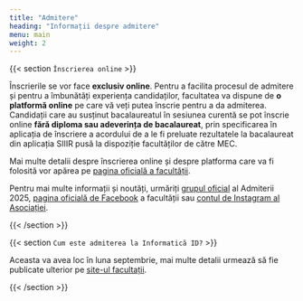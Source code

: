 ```yaml
---
title: "Admitere"
heading: "Informații despre admitere"
menu: main
weight: 2
---
```


{{< section `Înscrierea online` >}}

Înscrierile se vor face **exclusiv online**. Pentru a facilita procesul de admitere și pentru a îmbunătăți experiența candidaților, facultatea va dispune de **o platformă online** pe care vă veți putea înscrie pentru a da admiterea.
Candidații care au susținut bacalaureatul în sesiunea curentă se pot înscrie online **fără diploma sau adeverința de bacalaureat**, prin specificarea în aplicația de înscriere a acordului de a le fi preluate rezultatele la bacalaureat din aplicația SIIIR pusă la dispoziție facultăților de către MEC.


Mai multe detalii despre înscrierea online și despre platforma care va fi folosită vor apărea pe <a href="https://fmi.unibuc.ro/admitere-licenta-iulie-2025/" target="_blank">pagina oficială a facultății</a>.

Pentru mai multe informații și noutăți, urmăriți <a href="https://www.facebook.com/groups/484636324701228/" target="_blank">grupul oficial</a> al Admiterii 2025, <a href="https://www.facebook.com/fmi.ub" target="_blank">pagina oficială de Facebook</a> a facultății sau <a href="https://www.instagram.com/asmi.ub/" target="_blank">contul de Instagram al Asociației</a>.

{{< /section >}}


{{< section `Cum este admiterea la Informatică ID?` >}}

Aceasta va avea loc în luna septembrie, mai multe detalii urmează să fie publicate ulterior pe <a href="https://fmi.unibuc.ro/admitere/" target="_blank">site-ul facultații</a>.

{{< /section >}}
